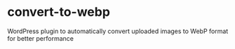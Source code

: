 # convert-to-webp
 WordPress plugin to automatically convert uploaded images to WebP format for better performance
